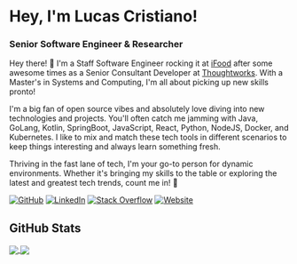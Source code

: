 # Hey, I'm Lucas Cristiano!

### Senior Software Engineer & Researcher

Hey there! 👋 I'm a Staff Software Engineer rocking it at [iFood](https://www.ifood.com.br) after some awesome times as a Senior Consultant Developer at [Thoughtworks](https://www.thoughtworks.com). With a Master's in Systems and Computing, I'm all about picking up new skills pronto!

I'm a big fan of open source vibes and absolutely love diving into new technologies and projects. You'll often catch me jamming with Java, GoLang, Kotlin, SpringBoot, JavaScript, React, Python, NodeJS, Docker, and Kubernetes. I like to mix and match these tech tools in different scenarios to keep things interesting and always learn something fresh.

Thriving in the fast lane of tech, I'm your go-to person for dynamic environments. Whether it's bringing my skills to the table or exploring the latest and greatest tech trends, count me in! 🚀

[![GitHub](https://img.shields.io/badge/GitHub-lucascriistiano-black)](https://github.com/lucascriistiano)
[![LinkedIn](https://img.shields.io/badge/LinkedIn-lucas--cristiano-blue)](https://linkedin.com/in/lucas-cristiano/)
[![Stack Overflow](https://img.shields.io/badge/Stack_Overflow-lucascriistiano-orange)](https://stackoverflow.com/users/story/4709250?tab=profile)
[![Website](https://img.shields.io/badge/Website-lucascriistiano.github.io-green)](https://lucascriistiano.github.io)
<!-- [![Blog](https://img.shields.io/badge/Blog-blog.lucascristiano.com-yellowgreen)](https://blog.lucascristiano.com) -->

## GitHub Stats

<a href="#">
  <img align="center" src="https://github-readme-stats-chi-two-90.vercel.app/api?username=lucascriistiano&show_icons=true&count_private=true&include_all_commits=true&rank_icon=percentile" />
</a>
<a href="#">
  <img align="center" src="https://github-readme-stats-chi-two-90.vercel.app/api/top-langs/?username=lucascriistiano&hide=html,css,scss,yacc,handlebars,qmake,lex,shell,tex&langs_count=10&layout=compact" />
</a>
